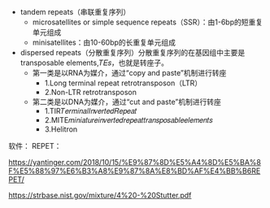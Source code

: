 + tandem repeats（串联重复序列）
  + microsatellites or simple sequence repeats（SSR）：由1-6bp的短重复单元组成
  + minisatellites：由10-60bp的长重复单元组成
+ dispersed repeats（分散重复序列）分散重复序列的在基因组中主要是transposable elements,𝑇𝐸𝑠，也就是转座子。
  + 第一类是以RNA为媒介，通过“copy and paste”机制进行转座
    + 1.Long terminal repeat retrotransposon（LTR）
    + 2.Non-LTR retrotransposon
  + 第二类是以DNA为媒介，通过“cut and paste”机制进行转座
    + 1.TIR𝑇𝑒𝑟𝑚𝑖𝑛𝑎𝑙𝐼𝑛𝑣𝑒𝑟𝑡𝑒𝑑𝑅𝑒𝑝𝑒𝑎𝑡
    + 2.MITE𝑚𝑖𝑛𝑖𝑎𝑡𝑢𝑟𝑒𝑖𝑛𝑣𝑒𝑟𝑡𝑒𝑑𝑟𝑒𝑝𝑒𝑎𝑡𝑡𝑟𝑎𝑛𝑠𝑝𝑜𝑠𝑎𝑏𝑙𝑒𝑒𝑙𝑒𝑚𝑒𝑛𝑡𝑠
    + 3.Helitron



软件：
REPET：

https://yantinger.com/2018/10/15/%E9%87%8D%E5%A4%8D%E5%BA%8F%E5%88%97%E6%B3%A8%E9%87%8A%E8%BD%AF%E4%BB%B6REPET/


https://strbase.nist.gov/mixture/4%20-%20Stutter.pdf